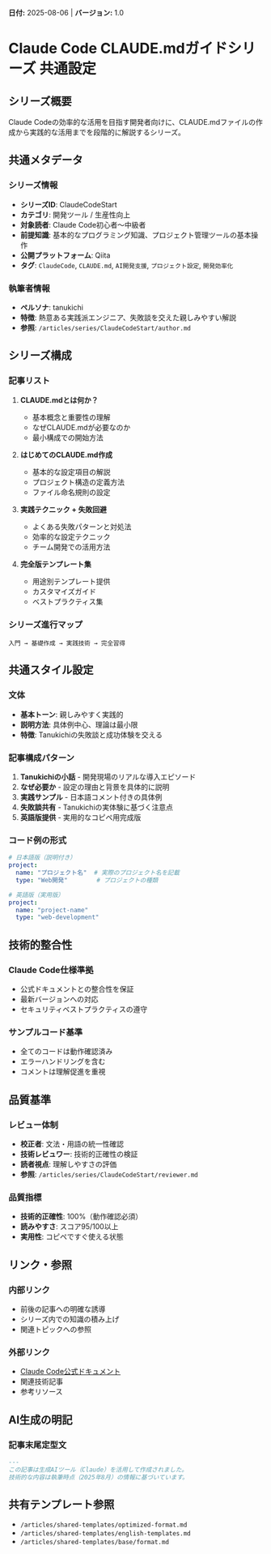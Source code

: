**日付:** 2025-08-06 | **バージョン:** 1.0

# Claude Code CLAUDE.mdガイドシリーズ 共通設定

## シリーズ概要

Claude Codeの効率的な活用を目指す開発者向けに、CLAUDE.mdファイルの作成から実践的な活用までを段階的に解説するシリーズ。

## 共通メタデータ

### シリーズ情報
- **シリーズID**: ClaudeCodeStart
- **カテゴリ**: 開発ツール / 生産性向上
- **対象読者**: Claude Code初心者〜中級者
- **前提知識**: 基本的なプログラミング知識、プロジェクト管理ツールの基本操作
- **公開プラットフォーム**: Qiita
- **タグ**: `ClaudeCode`, `CLAUDE.md`, `AI開発支援`, `プロジェクト設定`, `開発効率化`

### 執筆者情報
- **ペルソナ**: tanukichi
- **特徴**: 熱意ある実践派エンジニア、失敗談を交えた親しみやすい解説
- **参照**: `/articles/series/ClaudeCodeStart/author.md`

## シリーズ構成

### 記事リスト
1. **CLAUDE.mdとは何か？**
   - 基本概念と重要性の理解
   - なぜCLAUDE.mdが必要なのか
   - 最小構成での開始方法

2. **はじめてのCLAUDE.md作成**
   - 基本的な設定項目の解説
   - プロジェクト構造の定義方法
   - ファイル命名規則の設定

3. **実践テクニック + 失敗回避**
   - よくある失敗パターンと対処法
   - 効率的な設定テクニック
   - チーム開発での活用方法

4. **完全版テンプレート集**
   - 用途別テンプレート提供
   - カスタマイズガイド
   - ベストプラクティス集

### シリーズ進行マップ
```
入門 → 基礎作成 → 実践技術 → 完全習得
```

## 共通スタイル設定

### 文体
- **基本トーン**: 親しみやすく実践的
- **説明方法**: 具体例中心、理論は最小限
- **特徴**: Tanukichiの失敗談と成功体験を交える

### 記事構成パターン
1. **Tanukichiの小話** - 開発現場のリアルな導入エピソード
2. **なぜ必要か** - 設定の理由と背景を具体的に説明
3. **実践サンプル** - 日本語コメント付きの具体例
4. **失敗談共有** - Tanukichiの実体験に基づく注意点
5. **英語版提供** - 実用的なコピペ用完成版

### コード例の形式
```yaml
# 日本語版（説明付き）
project:
  name: "プロジェクト名"  # 実際のプロジェクト名を記載
  type: "Web開発"        # プロジェクトの種類

# 英語版（実用版）
project:
  name: "project-name"
  type: "web-development"
```

## 技術的整合性

### Claude Code仕様準拠
- 公式ドキュメントとの整合性を保証
- 最新バージョンへの対応
- セキュリティベストプラクティスの遵守

### サンプルコード基準
- 全てのコードは動作確認済み
- エラーハンドリングを含む
- コメントは理解促進を重視

## 品質基準

### レビュー体制
- **校正者**: 文法・用語の統一性確認
- **技術レビュワー**: 技術的正確性の検証
- **読者視点**: 理解しやすさの評価
- **参照**: `/articles/series/ClaudeCodeStart/reviewer.md`

### 品質指標
- **技術的正確性**: 100%（動作確認必須）
- **読みやすさ**: スコア95/100以上
- **実用性**: コピペですぐ使える状態

## リンク・参照

### 内部リンク
- 前後の記事への明確な誘導
- シリーズ内での知識の積み上げ
- 関連トピックへの参照

### 外部リンク
- [Claude Code公式ドキュメント](https://docs.anthropic.com/claude-code)
- 関連技術記事
- 参考リソース

## AI生成の明記

### 記事末尾定型文
```markdown
---
この記事は生成AIツール（Claude）を活用して作成されました。
技術的な内容は執筆時点（2025年8月）の情報に基づいています。
```

## 共有テンプレート参照
- `/articles/shared-templates/optimized-format.md`
- `/articles/shared-templates/english-templates.md`
- `/articles/shared-templates/base/format.md`